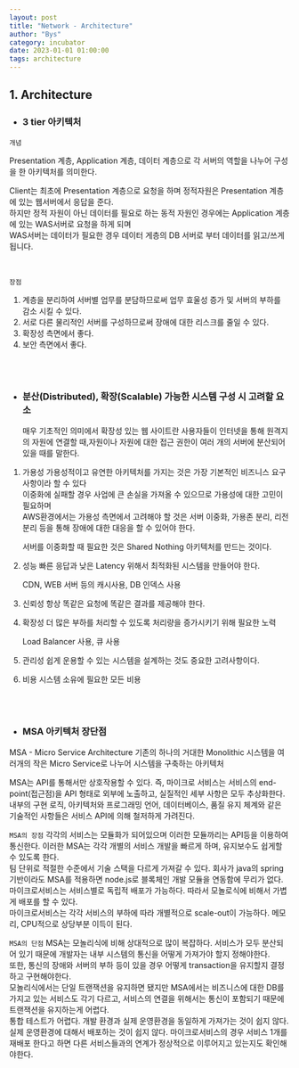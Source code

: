 ```yaml
---
layout: post
title: "Network - Architecture"
author: "Bys"
category: incubator
date: 2023-01-01 01:00:00
tags: architecture
---
```


## 1. Architecture

+ ### 3 tier 아키텍처  

`개념`  

Presentation 계층, Application 계층, 데이터 계층으로 각 서버의 역할을 나누어 구성을 한 아키텍처를 의미한다.  

Client는 최초에 Presentation 계층으로 요청을 하며 정적자원은 Presentation 계층에 있는 웹서버에서 응답을 준다.  
하지만 정적 자원이 아닌 데이터를 필요로 하는 동적 자원인 경우에는 Application 계층에 있는 WAS서버로 요청을 하게 되며  
WAS서버는 데이터가 필요한 경우 데이터 게층의 DB 서버로 부터 데이터를 읽고/쓰게 됩니다.  

<br>

`장점`

1. 계층을 분리하여 서버별 업무를 분담하므로써 업무 효울성 증가 및 서버의 부하를 감소 시킬 수 있다.  
2. 서로 다른 물리적인 서버를 구성하므로써 장애에 대한 리스크를 줄일 수 있다.  
3. 확장성 측면에서 좋다.  
4. 보안 측면에서 좋다.  

<br><br>

+ ### 분산(Distributed), 확장(Scalable) 가능한 시스템 구성 시 고려할 요소  
  
  매우 기초적인 의미에서 확장성 있는 웹 사이트란 사용자들이 인터넷을 통해 원격지의 자원에 연결할 때,자원이나 자원에 대한 접근 권한이 여러 개의 서버에 분산되어 있을 때를 말한다.

1. 가용성
   가용성적이고 유연한 아키텍처를 가지는 것은 가장 기본적인 비즈니스 요구사항이라 할 수 있다  
   이중화에 실패할 경우 사업에 큰 손실을 가져올 수 있으므로 가용성에 대한 고민이 필요하며  
   AWS환경에서는 가용성 측면에서 고려해야 할 것은 서버 이중화, 가용존 분리, 리전 분리 등을 통해 장애에 대한 대응을 할 수 있어야 한다.  

   서버를 이중화할 때 필요한 것은 Shared Nothing 아키텍처를 만드는 것이다.  

2. 성능
   빠른 응답과 낮은 Latency 위해서 최적화된 시스템을 만들어야 한다.  
   
   CDN, WEB 서버 등의 캐시사용, DB 인덱스 사용

3. 신뢰성
   항상 똑같은 요청에 똑같은 결과를 제공해야 한다.  


4. 확장성
   더 많은 부하를 처리할 수 있도록 처리량을 증가시키기 위해 필요한 노력  

   Load Balancer 사용, 큐 사용

5. 관리성
   쉽게 운용할 수 있는 시스템을 설계하는 것도 중요한 고려사항이다.  

6. 비용
   시스템 소유에 필요한 모든 비용  

<br><br>

+ ### MSA 아키텍처 장단점  

MSA - Micro Service Architecture
기존의 하나의 거대한 Monolithic 시스템을 여러개의 작은 Micro Service로 나누어 시스템을 구축하는 아키텍처  

MSA는 API를 통해서만 상호작용할 수 있다. 즉, 마이크로 서비스는 서비스의 end-point(접근점)을 API 형태로 외부에 노출하고, 실질적인 세부 사항은 모두 추상화한다.  
내부의 구현 로직, 아키텍처와 프로그래밍 언어, 데이터베이스, 품질 유지 체계와 같은 기술적인 사항들은 서비스 API에 의해 철저하게 가려진다.  

`MSA의 장점`
각각의 서비스는 모듈화가 되어있으며 이러한 모듈까리는 API등을 이용하여 통신한다. 이러한 MSA는 각각 개별의 서비스 개발을 빠르게 하며, 유지보수도 쉽게할 수 있도록 한다.  
팀 단위로 적절한 수준에서 기술 스택을 다르게 가져갈 수 있다. 회사가 java의 spring 기반이라도 MSA를 적용하면 node.js로 블록체인 개발 모듈을 연동함에 무리가 없다.  
마이크로서비스는 서비스별로 독립적 배포가 가능하다. 따라서 모놀로식에 비해서 가볍게 배포를 할 수 있다.  
마이크로서비스는 각각 서비스의 부하에 따라 개별적으로 scale-out이 가능하다. 메모리, CPU적으로 상당부분 이득이 된다.  

`MSA의 단점`
MSA는 모놀리식에 비해 상대적으로 많이 복잡하다. 서비스가 모두 분산되어 있기 때문에 개발자는 내부 시스템의 통신을 어떻게 가져가야 할지 정해야한다.  
또한, 통신의 장애와 서버의 부하 등이 있을 경우 어떻게 transaction을 유지할지 결정하고 구현해야한다.  
모놀리식에서는 단일 트랜잭션을 유지하면 됐지만 MSA에서는 비즈니스에 대한 DB를 가지고 있는 서비스도 각기 다르고, 서비스의 연결을 위해서는 통신이 포함되기 때문에 트랜잭션을 유지하는게 어렵다.  
통합 테스트가 어렵다. 개발 환경과 실제 운영환경을 동일하게 가져가는 것이 쉽지 않다.  
실제 운영환경에 대해서 배포하는 것이 쉽지 않다. 마이크로서비스의 경우 서비스 1개를 재배포 한다고 하면 다른 서비스들과의 연계가 정상적으로 이루어지고 있는지도 확인해야한다.  
